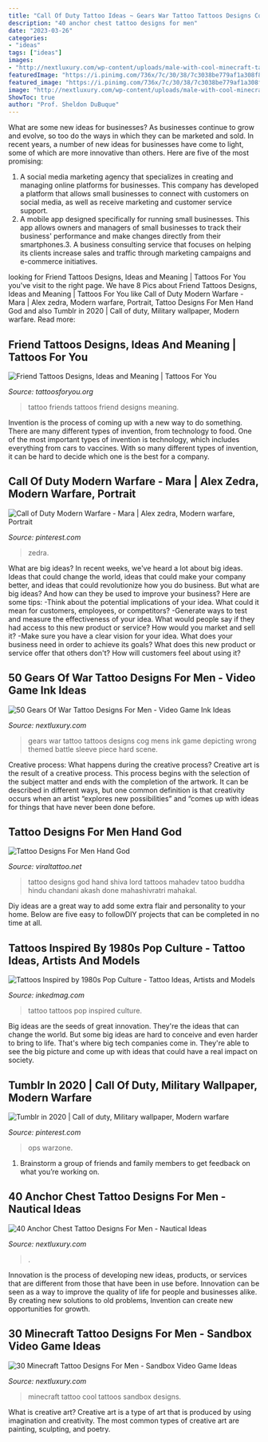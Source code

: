 ```yaml
---
title: "Call Of Duty Tattoo Ideas ~ Gears War Tattoo Tattoos Designs Cog Mens Ink Game Depicting Wrong Themed Battle Sleeve Piece Hard Scene"
description: "40 anchor chest tattoo designs for men"
date: "2023-03-26"
categories:
- "ideas"
tags: ["ideas"]
images:
- "http://nextluxury.com/wp-content/uploads/male-with-cool-minecraft-tattoo-design.jpg"
featuredImage: "https://i.pinimg.com/736x/7c/30/38/7c3038be779af1a308f8c7ee686eeb7f.jpg"
featured_image: "https://i.pinimg.com/736x/7c/30/38/7c3038be779af1a308f8c7ee686eeb7f.jpg"
image: "http://nextluxury.com/wp-content/uploads/male-with-cool-minecraft-tattoo-design.jpg"
ShowToc: true
author: "Prof. Sheldon DuBuque"
---
```



What are some new ideas for businesses?
As businesses continue to grow and evolve, so too do the ways in which they can be marketed and sold. In recent years, a number of new ideas for businesses have come to light, some of which are more innovative than others. Here are five of the most promising:
1. A social media marketing agency that specializes in creating and managing online platforms for businesses. This company has developed a platform that allows small businesses to connect with customers on social media, as well as receive marketing and customer service support.
2. A mobile app designed specifically for running small businesses. This app allows owners and managers of small businesses to track their business' performance and make changes directly from their smartphones.3. A business consulting service that focuses on helping its clients increase sales and traffic through marketing campaigns and e-commerce initiatives.
	

		
looking for Friend Tattoos Designs, Ideas and Meaning | Tattoos For You you've visit to the right page. We have 8 Pics about Friend Tattoos Designs, Ideas and Meaning | Tattoos For You like Call of Duty Modern Warfare - Mara | Alex zedra, Modern warfare, Portrait, Tattoo Designs For Men Hand God and also Tumblr in 2020 | Call of duty, Military wallpaper, Modern warfare. Read more:
		
    
## Friend Tattoos Designs, Ideas And Meaning | Tattoos For You

<img loading=lazy src="http://www.tattoosforyou.org/wp-content/uploads/2016/05/Tattoo-for-Friends.jpg" onerror="this.onerror=null;this.src='https://tse4.mm.bing.net/th?id=OIP.JWGRe7sW_vz3uHPLbybQ1AHaHa&amp;pid=15.1';" alt="Friend Tattoos Designs, Ideas and Meaning | Tattoos For You">

_Source: tattoosforyou.org_

>tattoo friends tattoos friend designs meaning. 

	

Invention is the process of coming up with a new way to do something. There are many different types of invention, from technology to food. One of the most important types of invention is technology, which includes everything from cars to vaccines. With so many different types of invention, it can be hard to decide which one is the best for a company.

    
## Call Of Duty Modern Warfare - Mara | Alex Zedra, Modern Warfare, Portrait

<img loading=lazy src="https://i.pinimg.com/736x/7c/30/38/7c3038be779af1a308f8c7ee686eeb7f.jpg" onerror="this.onerror=null;this.src='https://tse3.mm.bing.net/th?id=OIP.W48BAcOHRLhUF6hUjQv4HwHaKJ&amp;pid=15.1';" alt="Call of Duty Modern Warfare - Mara | Alex zedra, Modern warfare, Portrait">

_Source: pinterest.com_

>zedra. 

	

What are big ideas?
In recent weeks, we've heard a lot about big ideas. Ideas that could change the world, ideas that could make your company better, and ideas that could revolutionize how you do business. But what are big ideas? And how can they be used to improve your business? Here are some tips: 
-Think about the potential implications of your idea. What could it mean for customers, employees, or competitors? 
-Generate ways to test and measure the effectiveness of your idea. What would people say if they had access to this new product or service? How would you market and sell it? 
-Make sure you have a clear vision for your idea. What does your business need in order to achieve its goals? What does this new product or service offer that others don't? How will customers feel about using it?

    
## 50 Gears Of War Tattoo Designs For Men - Video Game Ink Ideas

<img loading=lazy src="http://nextluxury.com/wp-content/uploads/gears-of-war-blackwork-mens-leg-calf-tattoos.jpg" onerror="this.onerror=null;this.src='https://tse1.mm.bing.net/th?id=OIP.-wCoOxIVsF13-reg8WXxUgHaHa&amp;pid=15.1';" alt="50 Gears Of War Tattoo Designs For Men - Video Game Ink Ideas">

_Source: nextluxury.com_

>gears war tattoo tattoos designs cog mens ink game depicting wrong themed battle sleeve piece hard scene. 

	

Creative process: What happens during the creative process?
Creative art is the result of a creative process. This process begins with the selection of the subject matter and ends with the completion of the artwork. It can be described in different ways, but one common definition is that creativity occurs when an artist “explores new possibilities” and “comes up with ideas for things that have never been done before.

    
## Tattoo Designs For Men Hand God

<img loading=lazy src="https://i.pinimg.com/originals/b2/98/01/b29801f15f2f51acb0fd76677a9980dd.jpg" onerror="this.onerror=null;this.src='https://tse2.mm.bing.net/th?id=OIP.aVCodeSFogIcq4vgkBW8EQHaLH&amp;pid=15.1';" alt="Tattoo Designs For Men Hand God">

_Source: viraltattoo.net_

>tattoo designs god hand shiva lord tattoos mahadev tatoo buddha hindu chandani akash done mahashivratri mahakal. 

	

Diy ideas are a great way to add some extra flair and personality to your home. Below are five easy to followDIY projects that can be completed in no time at all.

    
## Tattoos Inspired By 1980s Pop Culture - Tattoo Ideas, Artists And Models

<img loading=lazy src="https://www.inkedmag.com/.image/t_share/MTU5MDMyOTc2NjM5MzM4MjY0/feature.jpg" onerror="this.onerror=null;this.src='https://tse3.mm.bing.net/th?id=OIP.ypZ8CK-anrDarJnl57mA9gHaHa&amp;pid=15.1';" alt="Tattoos Inspired by 1980s Pop Culture - Tattoo Ideas, Artists and Models">

_Source: inkedmag.com_

>tattoo tattoos pop inspired culture. 

	

Big ideas are the seeds of great innovation. They're the ideas that can change the world. But some big ideas are hard to conceive and even harder to bring to life. That's where big tech companies come in. They're able to see the big picture and come up with ideas that could have a real impact on society.

    
## Tumblr In 2020 | Call Of Duty, Military Wallpaper, Modern Warfare

<img loading=lazy src="https://i.pinimg.com/736x/d8/7a/b7/d87ab72ef29c6dcf2d02391dc33b5f95.jpg" onerror="this.onerror=null;this.src='https://tse2.mm.bing.net/th?id=OIP.H5gSMEiJPYTqJAFzBY602gHaEK&amp;pid=15.1';" alt="Tumblr in 2020 | Call of duty, Military wallpaper, Modern warfare">

_Source: pinterest.com_

>ops warzone. 

	

1. Brainstorm a group of friends and family members to get feedback on what you’re working on.

    
## 40 Anchor Chest Tattoo Designs For Men - Nautical Ideas

<img loading=lazy src="https://nextluxury.com/wp-content/uploads/map-with-anchor-guys-chest-tattoos.jpg" onerror="this.onerror=null;this.src='https://tse3.mm.bing.net/th?id=OIP.D42CJMzOO36vmmddDijpHAHaKx&amp;pid=15.1';" alt="40 Anchor Chest Tattoo Designs For Men - Nautical Ideas">

_Source: nextluxury.com_

>. 

	

Innovation is the process of developing new ideas, products, or services that are different from those that have been in use before. Innovation can be seen as a way to improve the quality of life for people and businesses alike. By creating new solutions to old problems, Invention can create new opportunities for growth.

    
## 30 Minecraft Tattoo Designs For Men - Sandbox Video Game Ideas

<img loading=lazy src="http://nextluxury.com/wp-content/uploads/male-with-cool-minecraft-tattoo-design.jpg" onerror="this.onerror=null;this.src='https://tse3.mm.bing.net/th?id=OIP.CsYpLsQFYv7kbJ7VSkmRMAHaHa&amp;pid=15.1';" alt="30 Minecraft Tattoo Designs For Men - Sandbox Video Game Ideas">

_Source: nextluxury.com_

>minecraft tattoo cool tattoos sandbox designs. 

	

What is creative art?
Creative art is a type of art that is produced by using imagination and creativity. The most common types of creative art are painting, sculpting, and poetry.

